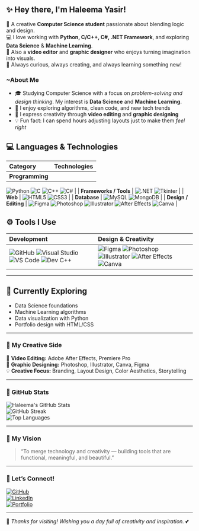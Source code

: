 ## ✨ Hey there, I'm Haleema Yasir!

🌷 A creative **Computer Science student** passionate about blending logic and design.  
💻 I love working with **Python, C/C++, C#, .NET Framework**, and exploring **Data Science** & **Machine Learning**.  
🎨 Also a **video editor** and **graphic designer** who enjoys turning imagination into visuals.  
🌸 Always curious, always creating, and always learning something new!

### ~About Me

- 🎓 Studying Computer Science with a focus on *problem-solving and design thinking*. My interest is **Data Science** and **Machine Learning**. 
- 🧠 I enjoy exploring algorithms, clean code, and new tech trends  
- 🎨 I express creativity through **video editing** and **graphic designing**  
- 💡 Fun fact: I can spend hours adjusting layouts just to make them *feel right*  

## 💻 Languages & Technologies

| Category | Technologies |
|:----------|:--------------|
| **Programming** | 
![Python](https://img.shields.io/badge/Python-bb9cd3?style=for-the-badge&logo=python&logoColor=white) 
![C](https://img.shields.io/badge/C-9a84c3?style=for-the-badge&logo=c&logoColor=white) 
![C++](https://img.shields.io/badge/C++-a78cd9?style=for-the-badge&logo=c%2B%2B&logoColor=white) ![C#](https://img.shields.io/badge/C%23-9579c6?style=for-the-badge&logo=csharp&logoColor=white) |
| **Frameworks / Tools** | 
![.NET](https://img.shields.io/badge/.NET-8e78c4?style=for-the-badge&logo=dotnet&logoColor=white) 
![Tkinter](https://img.shields.io/badge/Tkinter-b6a0d4?style=for-the-badge&logo=python&logoColor=white) |
| **Web** | 
![HTML5](https://img.shields.io/badge/HTML5-cdb8e5?style=for-the-badge&logo=html5&logoColor=white) 
![CSS3](https://img.shields.io/badge/CSS3-b197d6?style=for-the-badge&logo=css3&logoColor=white) |
| **Database** | 
![MySQL](https://img.shields.io/badge/MySQL-a78cd9?style=for-the-badge&logo=mysql&logoColor=white) 
![MongoDB](https://img.shields.io/badge/MongoDB-b197d6?style=for-the-badge&logo=mongodb&logoColor=white) |
| **Design / Editing** | 
![Figma](https://img.shields.io/badge/Figma-bb9cd3?style=for-the-badge&logo=figma&logoColor=white) 
![Photoshop](https://img.shields.io/badge/Photoshop-a78cd9?style=for-the-badge&logo=adobephotoshop&logoColor=white) 
![Illustrator](https://img.shields.io/badge/Illustrator-b197d6?style=for-the-badge&logo=adobeillustrator&logoColor=white) 
![After Effects](https://img.shields.io/badge/After%20Effects-9a84c3?style=for-the-badge&logo=adobeaftereffects&logoColor=white) 
![Canva](https://img.shields.io/badge/Canva-b6a0d4?style=for-the-badge&logo=canva&logoColor=white) |

## ⚙️ Tools I Use

| Development | Design & Creativity |
|:-------------|:--------------------|
| ![GitHub](https://img.shields.io/badge/GitHub-8e78c4?style=for-the-badge&logo=github&logoColor=white) ![Visual Studio](https://img.shields.io/badge/Visual%20Studio-a78cd9?style=for-the-badge&logo=visual-studio&logoColor=white) ![VS Code](https://img.shields.io/badge/VS%20Code-bb9cd3?style=for-the-badge&logo=visual-studio-code&logoColor=white) ![Dev C++](https://img.shields.io/badge/Dev%20C++-9a84c3?style=for-the-badge&logo=dev.to&logoColor=white) | ![Figma](https://img.shields.io/badge/Figma-bb9cd3?style=for-the-badge&logo=figma&logoColor=white) ![Photoshop](https://img.shields.io/badge/Photoshop-a78cd9?style=for-the-badge&logo=adobephotoshop&logoColor=white) ![Illustrator](https://img.shields.io/badge/Illustrator-b197d6?style=for-the-badge&logo=adobeillustrator&logoColor=white) ![After Effects](https://img.shields.io/badge/After%20Effects-9a84c3?style=for-the-badge&logo=adobeaftereffects&logoColor=white) ![Canva](https://img.shields.io/badge/Canva-b6a0d4?style=for-the-badge&logo=canva&logoColor=white) |

---

## 🌱 Currently Exploring

- Data Science foundations  
- Machine Learning algorithms  
- Data visualization with Python  
- Portfolio design with HTML/CSS  

---

### 🎨 My Creative Side

🎥 **Video Editing:** Adobe After Effects, Premiere Pro  
🎨 **Graphic Designing:** Photoshop, Illustrator, Canva, Figma  
💡 **Creative Focus:** Branding, Layout Design, Color Aesthetics, Storytelling  

---

### 💫 GitHub Stats

![Haleema's GitHub Stats](https://github-readme-stats.vercel.app/api?username=haleemayasir&show_icons=true&theme=tokyonight&title_color=bb9cd3&icon_color=bb9cd3&text_color=d6c6ec&bg_color=1a1a1a)  
![GitHub Streak](https://streak-stats.demolab.com?user=haleemayasir&theme=tokyonight&border_radius=5&ring=bb9cd3&fire=bb9cd3&currStreakLabel=d6c6ec)  
![Top Languages](https://github-readme-stats.vercel.app/api/top-langs/?username=haleemayasir&layout=compact&theme=tokyonight&title_color=bb9cd3&text_color=d6c6ec&bg_color=1a1a1a)

---

### 💫 My Vision

> “To merge technology and creativity — building tools that are functional, meaningful, and beautiful.”

---

### 🌷 Let’s Connect!

[![GitHub](https://img.shields.io/badge/GitHub-8e78c4?style=for-the-badge&logo=github&logoColor=white)](https://github.com/haleemayasir)  
[![LinkedIn](https://img.shields.io/badge/LinkedIn-b197d6?style=for-the-badge&logo=linkedin&logoColor=white)](www.linkedin.com/in/haleema-yasir)  
[![Portfolio](https://img.shields.io/badge/Portfolio-a78cd9?style=for-the-badge&logo=firefox&logoColor=white)](https://www.behance.net/haleemayasir_)

---

🌸 *Thanks for visiting! Wishing you a day full of creativity and inspiration.* 💕
